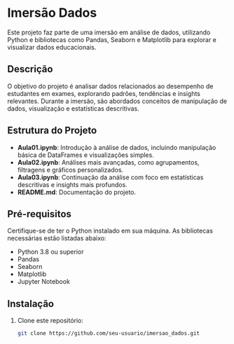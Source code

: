 # Imersão Dados

Este projeto faz parte de uma imersão em análise de dados, utilizando Python e bibliotecas como Pandas, Seaborn e Matplotlib para explorar e visualizar dados educacionais.

## Descrição

O objetivo do projeto é analisar dados relacionados ao desempenho de estudantes em exames, explorando padrões, tendências e insights relevantes. Durante a imersão, são abordados conceitos de manipulação de dados, visualização e estatísticas descritivas.

## Estrutura do Projeto

- **Aula01.ipynb**: Introdução à análise de dados, incluindo manipulação básica de DataFrames e visualizações simples.
- **Aula02.ipynb**: Análises mais avançadas, como agrupamentos, filtragens e gráficos personalizados.
- **Aula03.ipynb**: Continuação da análise com foco em estatísticas descritivas e insights mais profundos.
- **README.md**: Documentação do projeto.

## Pré-requisitos

Certifique-se de ter o Python instalado em sua máquina. As bibliotecas necessárias estão listadas abaixo:

- Python 3.8 ou superior
- Pandas
- Seaborn
- Matplotlib
- Jupyter Notebook

## Instalação

1. Clone este repositório:
   ```bash
   git clone https://github.com/seu-usuario/imersao_dados.git
